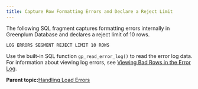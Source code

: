 ```yaml
---
title: Capture Row Formatting Errors and Declare a Reject Limit 
---
```


The following SQL fragment captures formatting errors internally in Greenplum Database and declares a reject limit of 10 rows.

```
LOG ERRORS SEGMENT REJECT LIMIT 10 ROWS
```

Use the built-in SQL function `gp_read_error_log()` to read the error log data. For information about viewing log errors, see [Viewing Bad Rows in the Error Log](g-viewing-bad-rows-in-the-error-table-or-error-log.html).

**Parent topic:**[Handling Load Errors](../../load/topics/g-handling-load-errors.html)

